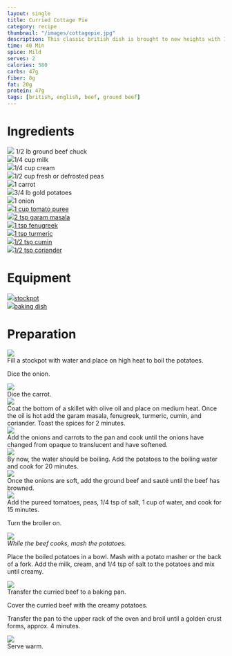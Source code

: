 ```yaml
---
layout: single
title: Curried Cottage Pie
category: recipe
thumbnail: "/images/cottagepie.jpg"
description: This classic british dish is brought to new heights with Indian spices. Onions, carrots, peas, tomatoes and beef are coated in aromatic Indian spices and topped with a potato crust.
time: 40 Min
spice: Mild
serves: 2
calories: 580
carbs: 47g
fiber: 8g
fat: 20g
protein: 47g
tags: [british, english, beef, ground beef]
---
```

<div id= "ingredienthdr">
<h1>Ingredients</h1>
</div>

<div id="ingredients">
<div id="ingredientone"><img src="/images/groundbeef.jpeg"/> 1/2 lb ground beef chuck </div>
<div id="ingredienttwo"><img src="/images/milk.jpeg"/>1/4 cup milk</div>
<div id="ingredientthree"><img src="/images/cream.jpeg"/>1/4 cup cream</div>
<div id="ingredientfour"><img src="/images/peas.jpeg"/>1/2 cup fresh or defrosted peas</div>
</div>

<div id="ingredients">
<div id="ingredientone"><img src="/images/carrot.jpeg"/>1 carrot</div>
<div id="ingredienttwo"><img src="/images/goldpotatoes.jpeg"/>3/4 lb gold potatoes</div>
<div id="ingredientthree"><img src="/images/onion.jpeg"/>1 onion</div>
<div id="ingredientfour"><a href="https://www.amazon.com/Cento-Tomato-Puree-28-Ounce-Cans/dp/B001SAWI38/ref=as_li_ss_tl?s=grocery&ie=UTF8&qid=1482333195&sr=1-3&keywords=cento+tomato&linkCode=ll1&tag=cilalime09-20&linkId=ccb14c2a0715f68ddd77ec1f32cb0670"><img src="/images/tomatopuree.jpeg"/>1 cup tomato puree</a></div>
</div>

<div id="ingredients">
<div id="ingredientone"><a href=""><img src="/images/garammasala.jpeg"/>2 tsp garam masala</a></div>
<div id="ingredienttwo"><a href=""><img src="/images/fenugreek.jpeg"/>1 tsp fenugreek</a></div>
<div id="ingredientthree"><a href=""><img src="/images/turmeric.jpeg"/>1 tsp turmeric</a></div>
<div id="ingredientfour"><a href=""><img src="/images/groundcumin.jpeg"/>1/2 tsp cumin</a></div>
</div>

<div id="ingredients">
<div id="ingredientone"><a href="b"><img src="/images/groundcoriander.jpeg"/>1/2 tsp coriander</a></div>
</div>

<div id= "equipmenthdr">
<h1>Equipment</h1>
</div>

<div id="equipment">
<div id="equipmentone"><a href="https://www.amazon.com/Creuset-Signature-Round-French-Truffle/dp/B0076NOFSC/ref=as_li_ss_tl?s=kitchen&rps=1&ie=UTF8&qid=1481598867&sr=1-38&keywords=le+creuset&refinements=p_85:2470955011&th=1&linkCode=ll1&tag=cilalime09-20&linkId=9987204213f6c7ac4d1e12889972e623"><img src="/images/stockpot.jpeg"/>stockpot </a></div>
<div id="equipmenttwo"><a href="https://www.amazon.com/Emile-Henry-Ruffled-Pie-Dish/dp/B00T4ANGGM/ref=as_li_ss_tl?rps=1&ie=UTF8&qid=1482369145&sr=8-16&keywords=emile+henry+baking+dish&refinements=p_85:2470955011&th=1&linkCode=ll1&tag=cilalime09-20&linkId=c5ed42d9b8321456f660c50b43419fe4"><img src="/images/piedish.jpeg"/>baking dish </a></div>
</div>

<div id="preparation">
<h1>Preparation</h1>
</div>

<div id="instruction">
<div id="image"><img src="/images/cottagepie1.jpeg"/> </div>
<div id="step">Fill a stockpot with water and place on high heat to boil the potatoes.
<p>Dice the onion.</p>
</div>

<div id="instruction">
<div id="image"><img src="/images/cottagepie2.jpeg"/> </div>
<div id="step">Dice the carrot.</div>
</div>

<div id="instruction">
<div id="image"><img src="/images/cottagepie3.jpeg"/> </div>
<div id="step">Coat the bottom of a skillet with olive oil and place on medium heat. Once the oil is hot add the garam masala, fenugreek, turmeric, cumin, and coriander. Toast the spices for 2 minutes.</div>
</div>

<div id="instruction">
<div id="image"><img src="/images/cottagepie4.jpeg"/> </div>
<div id="step">Add the onions and carrots to the pan and cook until the onions have changed from opaque to translucent and have softened.</div>
</div>

<div id="instruction">
<div id="image"><img src="/images/cottagepie5.jpeg"/> </div>
<div id="step">By now, the water should be boiling. Add the potatoes to the boiling water and cook for 20 minutes.</div>
</div>

<div id="instruction">
<div id="image"><img src="/images/cottagepie6.jpeg"/> </div>
<div id="step">Once the onions are soft, add the ground beef and sauté until the beef has browned.</div>
</div>

<div id="instruction">
<div id="image"><img src="/images/cottagepie7.jpeg"/> </div>
<div id="step">Add the pureed tomatoes, peas, 1/4 tsp of salt, 1 cup of water, and cook for 15 minutes.
<p>Turn the broiler on.</p></div>
</div>

<div id="instruction">
<div id="image"><img src="/images/cottagepie8.jpeg"/> </div>
<div id="step"><i>While the beef cooks, mash the potatoes.</i>
<p>Place the boiled potatoes in a bowl. Mash with a potato masher or the back of a fork. Add the milk, cream, and 1/4 tsp of salt to the potatoes and mix until creamy.</p></div>
</div>

<div id="instruction">
<div id="image"><img src="/images/cottagepie9.jpeg"/> </div>
<div id="step">Transfer the curried beef to a baking pan.
<p>Cover the curried beef with the creamy potatoes. </p>
<p>Transfer the pan to the upper rack of the oven and broil until a golden crust forms, approx. 4 minutes.</p></div>
</div>


<div id="instruction">
<div id="image"><img src="/images/cottagepie10.jpeg"/> </div>
<div id="step"> Serve warm. </div>
</div>
